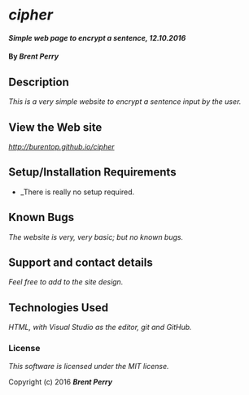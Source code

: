 # _cipher_

#### _Simple web page to encrypt a sentence, 12.10.2016_

#### By _**Brent Perry**_

## Description

_This is a very simple website to encrypt a sentence input by the user._

## View the Web site

_http://burentop.github.io/cipher_

## Setup/Installation Requirements

* _There is really no setup required.

## Known Bugs

_The website is very, very basic; but no known bugs._

## Support and contact details

_Feel free to add to the site design._

## Technologies Used

_HTML, with Visual Studio as the editor, git and GitHub._

### License

*This software is licensed under the MIT license.*

Copyright (c) 2016 **_Brent Perry_**